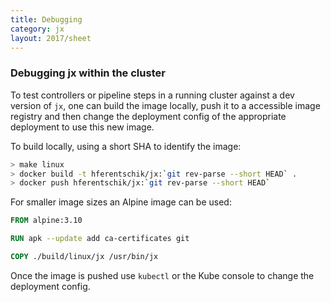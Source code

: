 ```yaml
---
title: Debugging
category: jx
layout: 2017/sheet
---
```


### Debugging jx within the cluster

To test controllers or pipeline steps in a running cluster against a dev version of `jx`, one can build the image locally, push it to a accessible image registry and then change the deployment config of the appropriate deployment to use this new image.

To build locally, using a short SHA to identify the image:

```bash
> make linux
> docker build -t hferentschik/jx:`git rev-parse --short HEAD` .
> docker push hferentschik/jx:`git rev-parse --short HEAD`
```

For smaller image sizes an Alpine image can be used:

```Dockerfile
FROM alpine:3.10

RUN apk --update add ca-certificates git

COPY ./build/linux/jx /usr/bin/jx
```

Once the image is pushed use `kubectl` or the Kube console to change the deployment config.
